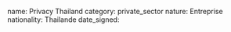 name: Privacy Thailand
category: private_sector
nature:  Entreprise
nationality: Thailande
date_signed:
    